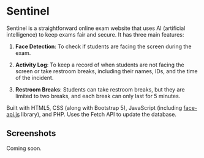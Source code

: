 # Sentinel
Sentinel is a straightforward online exam website that uses AI (artificial intelligence) to keep exams fair and secure. It has three main features:

1. **Face Detection**: To check if students are facing the screen during the exam.

2. **Activity Log**: To keep a record of when students are not facing the screen or take restroom breaks, including their names, IDs, and the time of the incident.

3. **Restroom Breaks**: Students can take restroom breaks, but they are limited to two breaks, and each break can only last for 5 minutes.

Built with HTML5, CSS (along with Bootstrap 5), JavaScript (including [face-api.js](https://github.com/justadudewhohacks/face-api.js/) library), and PHP. Uses the Fetch API to update the database.

## Screenshots
Coming soon.
